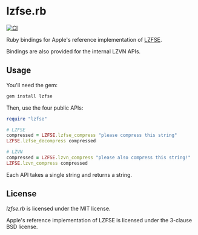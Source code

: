 lzfse.rb
========

[![CI](https://github.com/woodruffw/lzfse.rb/actions/workflows/ci.yml/badge.svg)](https://github.com/woodruffw/lzfse.rb/actions/workflows/ci.yml)

Ruby bindings for Apple's reference implementation of [LZFSE](https://github.com/lzfse/lzfse).

Bindings are also provided for the internal LZVN APIs.

## Usage

You'll need the gem:

```bash
gem install lzfse
```

Then, use the four public APIs:

```ruby
require "lzfse"

# LZFSE
compressed = LZFSE.lzfse_compress "please compress this string"
LZFSE.lzfse_decompress compressed

# LZVN
compressed = LZFSE.lzvn_compress "please also compress this string!"
LZFSE.lzvn_compress compressed
```

Each API takes a single string and returns a string.

## License

*lzfse.rb* is licensed under the MIT license.

Apple's reference implementation of LZFSE is licensed under the 3-clause BSD license.
